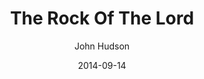 ---
layout: post
passage: Isaiah 8:1-18
title: The Rock Of The Lord
author: John Hudson
date: 2014-09-14
categories: Isaiah
---